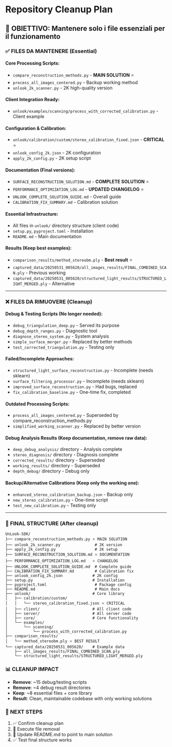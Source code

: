 # Repository Cleanup Plan

## 🎯 **OBIETTIVO**: Mantenere solo i file essenziali per il funzionamento

### ✅ **FILES DA MANTENERE** (Essential)

#### **Core Processing Scripts**:
- `compare_reconstruction_methods.py` - **MAIN SOLUTION** ⭐
- `process_all_images_centered.py` - Backup working method
- `unlook_2k_scanner.py` - 2K high-quality version

#### **Client Integration Ready**:
- `unlook/examples/scanning/process_with_corrected_calibration.py` - Client example

#### **Configuration & Calibration**:
- `unlook/calibration/custom/stereo_calibration_fixed.json` - **CRITICAL** ⭐
- `unlook_config_2k.json` - 2K configuration
- `apply_2k_config.py` - 2K setup script

#### **Documentation** (Final versions):
- `SURFACE_RECONSTRUCTION_SOLUTION.md` - **COMPLETE SOLUTION** ⭐
- `PERFORMANCE_OPTIMIZATION_LOG.md` - **UPDATED CHANGELOG** ⭐
- `UNLOOK_COMPLETE_SOLUTION_GUIDE.md` - Overall guide
- `CALIBRATION_FIX_SUMMARY.md` - Calibration solution

#### **Essential Infrastructure**:
- All files in `unlook/` directory structure (client code)
- `setup.py`, `pyproject.toml` - Installation
- `README.md` - Main documentation

#### **Results** (Keep best examples):
- `comparison_results/method_stereobm.ply` - **Best result** ⭐
- `captured_data/20250531_005620/all_images_results/FINAL_COMBINED_SCAN.ply` - Previous working
- `captured_data/20250531_005620/structured_light_results/STRUCTURED_LIGHT_MERGED.ply` - Alternative

---

### ❌ **FILES DA RIMUOVERE** (Cleanup)

#### **Debug & Testing Scripts** (No longer needed):
- `debug_triangulation_deep.py` - Served its purpose
- `debug_depth_ranges.py` - Diagnostic tool
- `diagnose_stereo_system.py` - System analysis
- `simple_surface_merger.py` - Replaced by better methods
- `test_corrected_triangulation.py` - Testing only

#### **Failed/Incomplete Approaches**:
- `structured_light_surface_reconstruction.py` - Incomplete (needs sklearn)
- `surface_filtering_processor.py` - Incomplete (needs sklearn)  
- `improved_surface_reconstruction.py` - Had bugs, replaced
- `fix_calibration_baseline.py` - One-time fix, completed

#### **Outdated Processing Scripts**:
- `process_all_images_centered.py` - Superseded by compare_reconstruction_methods.py
- `simplified_working_scanner.py` - Replaced by better version

#### **Debug Analysis Results** (Keep documentation, remove raw data):
- `deep_debug_analysis/` directory - Analysis complete
- `stereo_diagnosis/` directory - Diagnosis complete  
- `corrected_results/` directory - Superseded
- `working_results/` directory - Superseded
- `depth_debug/` directory - Debug only

#### **Backup/Alternative Calibrations** (Keep only the working one):
- `enhanced_stereo_calibration_backup.json` - Backup only
- `new_stereo_calibration.py` - One-time script
- `test_new_calibration.py` - Testing only

---

### 🚀 **FINAL STRUCTURE** (After cleanup)

```
UnLook-SDK/
├── compare_reconstruction_methods.py ⭐ MAIN SOLUTION
├── unlook_2k_scanner.py               # 2K version
├── apply_2k_config.py                 # 2K setup
├── SURFACE_RECONSTRUCTION_SOLUTION.md ⭐ DOCUMENTATION
├── PERFORMANCE_OPTIMIZATION_LOG.md   ⭐ CHANGELOG
├── UNLOOK_COMPLETE_SOLUTION_GUIDE.md  # Complete guide
├── CALIBRATION_FIX_SUMMARY.md         # Calibration fix
├── unlook_config_2k.json             # 2K config
├── setup.py                          # Installation
├── pyproject.toml                     # Package config
├── README.md                          # Main docs
├── unlook/                           # Core library
│   ├── calibration/custom/
│   │   └── stereo_calibration_fixed.json ⭐ CRITICAL
│   ├── client/                       # All client code
│   ├── server/                       # All server code
│   ├── core/                         # Core functionality
│   └── examples/
│       └── scanning/
│           └── process_with_corrected_calibration.py
├── comparison_results/
│   └── method_stereobm.ply ⭐ BEST RESULT
└── captured_data/20250531_005620/    # Example data
    ├── all_images_results/FINAL_COMBINED_SCAN.ply
    └── structured_light_results/STRUCTURED_LIGHT_MERGED.ply
```

### 📊 **CLEANUP IMPACT**
- **Remove**: ~15 debug/testing scripts
- **Remove**: ~4 debug result directories  
- **Keep**: ~8 essential files + core library
- **Result**: Clean, maintainable codebase with only working solutions

### 🎯 **NEXT STEPS**
1. ✅ Confirm cleanup plan
2. 🔄 Execute file removal
3. 🔧 Update README.md to point to main solution
4. ✅ Test final structure works